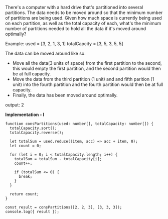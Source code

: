 There's a computer with a hard drive that's partitioned into several partitions.
The data needs to be moved around so that the minimum number of partitions are being used.
Given how much space is currently being used on each partition, as well as the total capacity of each, what's the minimum number of partitions needed to hold all the data if it's moved around optimally?

Example:
used = [3, 2, 1, 3, 1]
totalCapcity = [3, 5, 3, 5, 5]

The data can be moved around like so:
- Move all the data(3 units of space) from the first partition to the second, this would empty the first partition, and the second partition would then be at full capacity.
- Move the data from the third partition (1 unit) and and fifth parition (1 unit) into the fourth partition and the fourth partition would then be at full capacity.
- Finally, the data has been moved around optimally.

output: 2

**Implementation - I**

```tsx
function consPartitions(used: number[], totalCapacity: number[]) {
  totalCapacity.sort();
  totalCapacity.reverse();

  let totalSum = used.reduce((item, acc) => acc + item, 0);
  let count = 0;

  for (let i = 0; i < totalCapacity.length; i++) {
    totalSum = totalSum - totalCapacity[i];
    count++;

    if (totalSum <= 0) {
      break;
    }
  }

  return count;
}

const result = consPartitions([2, 2, 3], [3, 3, 3]);
console.log({ result });
```
